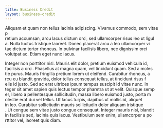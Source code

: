 ```yaml
---
title: Business Credit
layout: business-credit
---
```


Aliquam et quam non tellus lacinia adipiscing. Vivamus commodo, sem vitae p\
retium accumsan, arcu lacus dictum orci, sed ullamcorper risus leo ut ligul\
a. Nulla luctus tristique laoreet. Donec placerat arcu a leo ullamcorper vi\
tae dictum tortor rhoncus. In pulvinar facilisis libero, nec dignissim orci\
 volutpat ac. Etiam eget nunc lacus.

Integer non porttitor nisl. Mauris elit dolor, pretium euismod vehicula id,\
 facilisis a orci. Phasellus at magna quam, vel tincidunt quam. Sed a moles\
tie purus. Mauris fringilla pretium lorem ut eleifend. Curabitur rhoncus, a\
rcu eu blandit gravida, dolor tellus consequat tellus, at tincidunt risus f\
elis id justo. Sed ac erat ultrices ipsum tempus suscipit id vitae nunc. In\
teger sit amet sapien quis lectus tempor pharetra ut at velit. Quisque semp\
er, libero a pellentesque sollicitudin, massa libero euismod justo, porta m\
olestie erat dui vel tellus. Ut lacus turpis, dapibus ut mollis id, aliquet\
 in leo. Curabitur sollicitudin mauris sollicitudin dolor aliquam tristique\
. Ut congue sem vitae justo congue consequat. Integer mauris nisi, blandit \
in facilisis sed, lacinia quis lacus. Vestibulum sem enim, ullamcorper a po\
rttitor vel, laoreet quis diam.